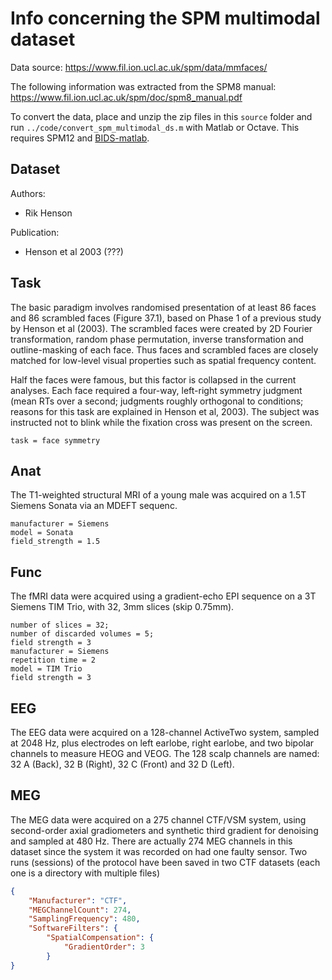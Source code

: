 # Info concerning the SPM multimodal dataset

Data source: https://www.fil.ion.ucl.ac.uk/spm/data/mmfaces/

The following information was extracted from the SPM8 manual:
https://www.fil.ion.ucl.ac.uk/spm/doc/spm8_manual.pdf

To convert the data, place and unzip the zip files in this `source` folder and
run `../code/convert_spm_multimodal_ds.m` with Matlab or Octave. This requires
SPM12 and [BIDS-matlab](https://github.com/bids-standard/bids-matlab/tree/dev).

## Dataset

Authors:

- Rik Henson

Publication:

- Henson et al 2003 (???)

## Task

The basic paradigm involves randomised presentation of at least 86 faces and 86
scrambled faces (Figure 37.1), based on Phase 1 of a previous study by Henson et
al (2003). The scrambled faces were created by 2D Fourier transformation, random
phase permutation, inverse transformation and outline-masking of each face. Thus
faces and scrambled faces are closely matched for low-level visual properties
such as spatial frequency content.

Half the faces were famous, but this factor is collapsed in the current
analyses. Each face required a four-way, left-right symmetry judgment (mean RTs
over a second; judgments roughly orthogonal to conditions; reasons for this task
are explained in Henson et al, 2003). The subject was instructed not to blink
while the fixation cross was present on the screen.

```
task = face symmetry
```

## Anat

The T1-weighted structural MRI of a young male was acquired on a 1.5T Siemens
Sonata via an MDEFT sequenc.

```
manufacturer = Siemens
model = Sonata
field_strength = 1.5
```

## Func

The fMRI data were acquired using a gradient-echo EPI sequence on a 3T Siemens
TIM Trio, with 32, 3mm slices (skip 0.75mm).

```
number of slices = 32;
number of discarded volumes = 5;
field strength = 3
manufacturer = Siemens
repetition time = 2
model = TIM Trio
field strength = 3
```

## EEG

The EEG data were acquired on a 128-channel ActiveTwo system, sampled at 2048
Hz, plus electrodes on left earlobe, right earlobe, and two bipolar channels to
measure HEOG and VEOG. The 128 scalp channels are named: 32 A (Back), 32 B
(Right), 32 C (Front) and 32 D (Left).

## MEG

The MEG data were acquired on a 275 channel CTF/VSM system, using second-order
axial gradiometers and synthetic third gradient for denoising and sampled at 480
Hz. There are actually 274 MEG channels in this dataset since the system it was
recorded on had one faulty sensor. Two runs (sessions) of the protocol have been
saved in two CTF datasets (each one is a directory with multiple files)

```json
{
    "Manufacturer": "CTF",
    "MEGChannelCount": 274,
    "SamplingFrequency": 480,
    "SoftwareFilters": {
        "SpatialCompensation": {
            "GradientOrder": 3
        }
}
```
